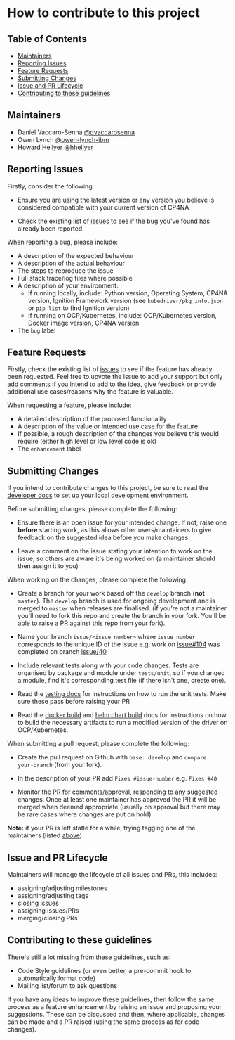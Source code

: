 # How to contribute to this project

## Table of Contents

- [Maintainers](#maintainers)
- [Reporting Issues](#reporting-issues)
- [Feature Requests](#feature-requests)
- [Submitting Changes](#submitting-changes)
- [Issue and PR Lifecycle](#issue-and-pr-lifecycle)
- [Contributing to these guidelines](#contributing-to-these-guidelines)

## Maintainers

- Daniel Vaccaro-Senna [@dvaccarosenna](https://github.com/dvaccarosenna)
- Owen Lynch [@owen-lynch-ibm](https://github.com/owen-lynch-ibm)
- Howard Hellyer [@hhellyer](https://github.com/hhellyer)

## Reporting Issues

Firstly, consider the following:

- Ensure you are using the latest version or any version you believe is considered compatible with your current version of CP4NA

- Check the existing list of [issues](https://github.com/IBM/kubernetes-driver/issues) to see if the bug you've found has already been reported.

When reporting a bug, please include:

- A description of the expected behaviour
- A description of the actual behaviour
- The steps to reproduce the issue
- Full stack trace/log files where possible
- A description of your environment:
    - If running locally, include: Python version, Operating System, CP4NA version, Ignition Framework version (see `kubedriver/pkg_info.json` or `pip list` to find Ignition version)
    - If running on OCP/Kubernetes, include: OCP/Kubernetes version, Docker image version, CP4NA version
- The `bug` label

## Feature Requests

Firstly, check the existing list of [issues](https://github.com/IBM/kubernetes-driver/issues) to see if the feature has already been requested. Feel free to upvote the issue to add your support but only add comments if you intend to add to the idea, give feedback or provide additional use cases/reasons why the feature is valuable.

When requesting a feature, please include:

- A detailed description of the proposed functionality
- A description of the value or intended use case for the feature
- If possible, a rough description of the changes you believe this would require (either high level or low level code is ok)
- The `enhancement` label

## Submitting Changes

If you intend to contribute changes to this project, be sure to read the [developer docs](devdocs/dev-env.md) to set up your local development environment.

Before submitting changes, please complete the following:

- Ensure there is an open issue for your intended change. If not, raise one **before** starting work, as this allows other users/maintainers to give feedback on the suggested idea before you make changes.

- Leave a comment on the issue stating your intention to work on the issue, so others are aware it's being worked on (a maintainer should then assign it to you)

When working on the changes, please complete the following:

- Create a branch for your work based off the `develop` branch (**not** `master`). The `develop` branch is used for ongoing development and is merged to `master` when releases are finalised. (if you're not a maintainer you'll need to fork this repo and create the branch in your fork. You'll be able to raise a PR against this repo from your fork). 

- Name your branch `issue/<issue number>` where `issue number` corresponds to the unique ID of the issue e.g. work on [issue#104](https://github.com/IBM/kubernetes-driver/issues/104) was completed on branch [issue/40](https://github.com/IBM/kubernetes-driver/pull/42)

- Include relevant tests along with your code changes. Tests are organised by package and module under `tests/unit`, so if you changed a module, find it's corresponding test file (if there isn't one, create one).

- Read the [testing docs](devdocs/testing.md) for instructions on how to run the unit tests. Make sure these pass before raising your PR

- Read the [docker build](devdocs/docker-image.md) and [helm chart build](devdocs/helm-chart.md) docs for instructions on how to build the necessary artifacts to run a modified version of the driver on OCP/Kubernetes.

 When submitting a pull request, please complete the following:

- Create the pull request on Github with `base: develop` and `compare: your-branch` (from your fork). 

- In the description of your PR add `Fixes #issue-number` e.g. `Fixes #40` 

- Monitor the PR for comments/approval, responding to any suggested changes. Once at least one maintainer has approved the PR it will be merged when deemed appropriate (usually on approval but there may be rare cases where changes are put on hold). 

**Note:** if your PR is left statle for a while, trying tagging one of the maintainers (listed [above](#maintainers))

## Issue and PR Lifecycle

Maintainers will manage the lifecycle of all issues and PRs, this includes:

- assigning/adjusting milestones
- assigning/adjusting tags
- closing issues
- assigning issues/PRs
- merging/closing PRs

## Contributing to these guidelines

There's still a lot missing from these guidelines, such as:

- Code Style guidelines (or even better, a pre-commit hook to automatically format code)
- Mailing list/forum to ask questions

If you have any ideas to improve these guidelines, then follow the same process as a feature enhancement by raising an issue and proposing your suggestions. These can be discussed and then, where applicable, changes can be made and a PR raised (using the same process as for code changes).
